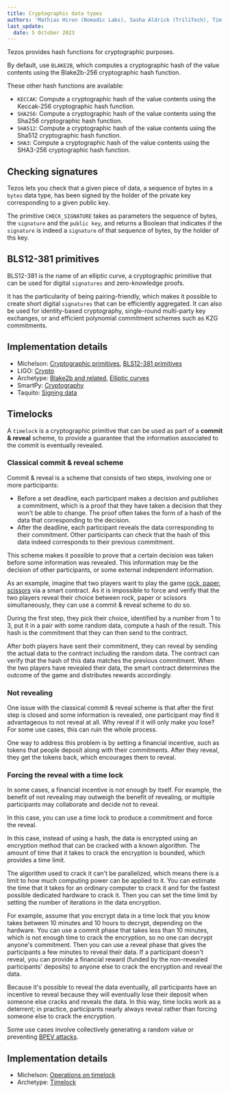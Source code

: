 ```yaml
---
title: Cryptographic data types
authors: 'Mathias Hiron (Nomadic Labs), Sasha Aldrick (TriliTech), Tim McMackin (TriliTech)'
last_update:
  date: 5 October 2023
---
```


Tezos provides hash functions for cryptographic purposes.

By default, use `BLAKE2B`, which computes a cryptographic hash of the value contents using the Blake2b-256 cryptographic hash function.

These other hash functions are available:

- `KECCAK`: Compute a cryptographic hash of the value contents using the Keccak-256 cryptographic hash function.
- `SHA256`: Compute a cryptographic hash of the value contents using the Sha256 cryptographic hash function.
- `SHA512`: Compute a cryptographic hash of the value contents using the Sha512 cryptographic hash function.
- `SHA3`: Compute a cryptographic hash of the value contents using the SHA3-256 cryptographic hash function.

## Checking signatures

Tezos lets you check that a given piece of data, a sequence of bytes in a `bytes` data type, has been signed by the holder of the private key corresponding to a given public key.

The primitive `CHECK_SIGNATURE` takes as parameters the sequence of bytes, the `signature` and the `public key`, and returns a Boolean that indicates if the `signature` is indeed a `signature` of that sequence of bytes, by the holder of ths key.

## BLS12-381 primitives

BLS12-381 is the name of an elliptic curve, a cryptographic primitive that can be used for digital `signatures` and zero-knowledge proofs.

It has the particularity of being pairing-friendly, which makes it possible to create short digital `signatures` that can be efficiently aggregated.
It can also be used for identity-based cryptography, single-round multi-party key exchanges, or and efficient polynomial commitment schemes such as KZG commitments.

## Implementation details

- Michelson: [Cryptographic primitives](https://tezos.gitlab.io/active/michelson.html#cryptographic-primitives), [BLS12-381 primitives](https://tezos.gitlab.io/active/michelson.html#bls12-381-primitives)
- LIGO: [Crypto](https://ligolang.org/docs/reference/crypto-reference)
- Archetype: [Blake2b and related](https://archetype-lang.org/docs/reference/expressions/builtins#blake2b%28b%20:%20bytes%29), [Elliptic curves](https://archetype-lang.org/docs/language-basics/crypto#elliptic-curves)
- SmartPy: [Cryptography](https://smartpy.io/manual/scenarios/cryptography#cryptography)
- Taquito: [Signing data](https://tezostaquito.io/docs/signing/)

## Timelocks

A `timelock` is a cryptographic primitive that can be used as part of a **commit & reveal** scheme, to provide a guarantee that the information associated to the commit is eventually revealed.

### Classical commit & reveal scheme

Commit & reveal is a scheme that consists of two steps, involving one or more participants:

- Before a set deadline, each participant makes a decision and publishes a commitment, which is a proof that they have taken a decision that they won't be able to change.
The proof often takes the form of a hash of the data that corresponding to the decision.
- After the deadline, each participant reveals the data corresponding to their commitment.
Other participants can check that the hash of this data indeed corresponds to their previous commitment.

This scheme makes it possible to prove that a certain decision was taken before some information was revealed.
This information may be the decision of other participants, or some external independent information.

As an example, imagine that two players want to play the game [rock, paper, scissors](https://en.wikipedia.org/wiki/Rock_paper_scissors) via a smart contract.
As it is impossible to force and verify that the two players reveal their choice between rock, paper or scissors simultaneously, they can use a commit & reveal scheme to do so.

During the first step, they pick their choice, identified by a number from 1 to 3, put it in a pair with some random data, compute a hash of the result.
This hash is the commitment that they can then send to the contract.

After both players have sent their commitment, they can reveal by sending the actual data to the contract including the random data.
The contract can verify that the hash of this data matches the previous commitment.
When the two players have revealed their data, the smart contract determines the outcome of the game and distributes rewards accordingly.

### Not revealing

One issue with the classical commit & reveal scheme is that after the first step is closed and some information is revealed, one participant may find it advantageous to not reveal at all.
Why reveal if it will only make you lose? For some use cases, this can ruin the whole process.

One way to address this problem is by setting a financial incentive, such as tokens that people deposit along with their commitments.
After they reveal, they get the tokens back, which encourages them to reveal.

### Forcing the reveal with a time lock

In some cases, a financial incentive is not enough by itself.
For example, the benefit of not revealing may outweigh the benefit of revealing, or multiple participants may collaborate and decide not to reveal.

In this case, you can use a time lock to produce a commitment and force the reveal.

In this case, instead of using a hash, the data is encrypted using an encryption method that can be cracked with a known algorithm.
The amount of time that it takes to crack the encryption is bounded, which provides a time limit.

The algorithm used to crack it can't be parallelized, which means there is a limit to how much computing power can be applied to it.
You can estimate the time that it takes for an ordinary computer to crack it and for the fastest possible dedicated hardware to crack it.
Then you can set the time limit by setting the number of iterations in the data encryption.

For example, assume that you encrypt data in a time lock that you know takes between 10 minutes and 10 hours to decrypt, depending on the hardware.
You can use a commit phase that takes less than 10 minutes, which is not enough time to crack the encryption, so no one can decrypt anyone's commitment.
Then you can use a reveal phase that gives the participants a few minutes to reveal their data.
If a participant doesn't reveal, you can provide a financial reward (funded by the non-revealed participants' deposits) to anyone else to crack the encryption and reveal the data.

Because it's possible to reveal the data eventually, all participants have an incentive to reveal because they will eventually lose their deposit when someone else cracks and reveals the data.
In this way, time locks work as a deterrent; in practice, participants nearly always reveal rather than forcing someone else to crack the encryption.

Some use cases involve collectively generating a random value or preventing [BPEV attacks](https://opentezos.com/smart-contracts/avoiding-flaws/#6-not-protecting-against-bots-bpev-attacks).

## Implementation details

- Michelson: [Operations on timelock](https://tezos.gitlab.io/active/michelson.html#operations-on-timelock)
- Archetype: [Timelock](https://archetype-lang.org/docs/language-basics/crypto#timelock)
